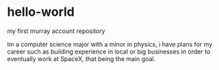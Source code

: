 # hello-world
my first murray account repository

Im a computer science major with a minor in physics, i have plans for my career such as building experience in local or big businesses in order to eventually work at SpaceX, that being the main goal.
